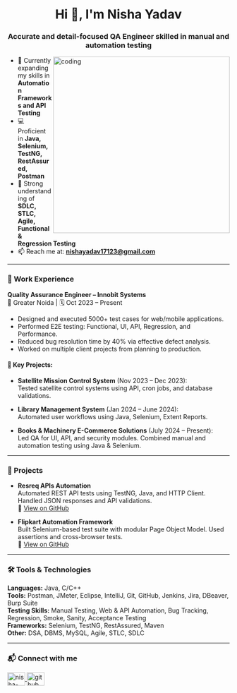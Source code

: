 <h1 align="center">Hi 👋, I'm Nisha Yadav</h1>
<h3 align="center">Accurate and detail-focused QA Engineer skilled in manual and automation testing</h3>

<img align="right" alt="coding" width="400" src="https://media.tenor.com/QVC1Nmb9TwUAAAAi/coding.gif">

- 🌱 Currently expanding my skills in **Automation Frameworks and API Testing**
- 💻 Proficient in **Java, Selenium, TestNG, RestAssured, Postman**
- 🧠 Strong understanding of **SDLC, STLC, Agile, Functional & Regression Testing**
- 📫 Reach me at: **nishayadav17123@gmail.com**

---

### 💼 Work Experience

**Quality Assurance Engineer – Innobit Systems**  
📍 Greater Noida | 🗓️ Oct 2023 – Present

- Designed and executed 5000+ test cases for web/mobile applications.
- Performed E2E testing: Functional, UI, API, Regression, and Performance.
- Reduced bug resolution time by 40% via effective defect analysis.
- Worked on multiple client projects from planning to production.

#### 🔹 Key Projects:

- **Satellite Mission Control System** (Nov 2023 – Dec 2023):  
  Tested satellite control systems using API, cron jobs, and database validations.  

- **Library Management System** (Jan 2024 – June 2024):  
  Automated user workflows using Java, Selenium, Extent Reports.  

- **Books & Machinery E-Commerce Solutions** (July 2024 – Present):  
  Led QA for UI, API, and security modules. Combined manual and automation testing using Java & Selenium.

---

### 🔧 Projects

- **Resreq APIs Automation**  
  Automated REST API tests using TestNG, Java, and HTTP Client. Handled JSON responses and API validations.  
  🔗 [View on GitHub](https://github.com/your-github-username/resreq-api-automation)

- **Flipkart Automation Framework**  
  Built Selenium-based test suite with modular Page Object Model. Used assertions and cross-browser tests.  
  🔗 [View on GitHub](https://github.com/your-github-username/flipkart-automation)

---

### 🛠️ Tools & Technologies

**Languages:** Java, C/C++  
**Tools:** Postman, JMeter, Eclipse, IntelliJ, Git, GitHub, Jenkins, Jira, DBeaver, Burp Suite  
**Testing Skills:** Manual Testing, Web & API Automation, Bug Tracking, Regression, Smoke, Sanity, Acceptance Testing  
**Frameworks:** Selenium, TestNG, RestAssured, Maven  
**Other:** DSA, DBMS, MySQL, Agile, STLC, SDLC  

---

### 📬 Connect with me

<p align="left">
  <a href="https://linkedin.com/in/nisha-yadav66" target="blank">
    <img align="center" src="https://raw.githubusercontent.com/rahuldkjain/github-profile-readme-generator/master/src/images/icons/Social/linked-in-alt.svg" alt="nisha-yadav66" height="30" width="40" />
  </a>
  <a href="https://github.com/your-github-username" target="blank">
    <img align="center" src="https://cdn.jsdelivr.net/npm/simple-icons@v3/icons/github.svg" alt="github" height="30" width="40" />
  </a>
</p>
